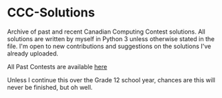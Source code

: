 # CCC-Solutions
Archive of past and recent Canadian Computing Contest solutions. All solutions are written by myself in Python 3 unless otherwise stated in the file. I'm open to new contributions and suggestions on the solutions I've already uploaded.

All Past Contests are available <a href='https://www.cemc.uwaterloo.ca/contests/past_contests.html#ccc'>here</a>

Unless I continue this over the Grade 12 school year, chances are this will never be finished, but oh well.

